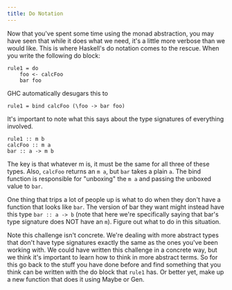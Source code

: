 ```yaml
---
title: Do Notation
---
```


Now that you've spent some time using the monad abstraction, you may have seen
that while it does what we need, it's a little more verbose than we would like.
This is where Haskell's do notation comes to the rescue. When you write the
following do block:

    rule1 = do
        foo <- calcFoo
        bar foo

GHC automatically desugars this to

    rule1 = bind calcFoo (\foo -> bar foo)

It's important to note what this says about the type signatures of everything
involved.

    rule1 :: m b
    calcFoo :: m a
    bar :: a -> m b

The key is that whatever m is, it must be the same for all three of these types.
Also, `calcFoo` returns an `m a`, but `bar` takes a plain `a`. The bind function
is responsible for "unboxing" the `m a` and passing the unboxed value to `bar`.

One thing that trips a lot of people up is what to do when they don't have a
function that looks like `bar`. The version of bar they want might instead have
this type `bar :: a -> b` (note that here we're specifically saying that bar's
type signature does NOT have an `m`). Figure out what to do in this situation.

Note this challenge isn't concrete. We're dealing with more abstract types that
don't have type signatures exactly the same as the ones you've been working
with. We could have written this challenge in a concrete way, but we think it's
important to learn how to think in more abstract terms. So for this go back to
the stuff you have done before and find something that you think can be written
with the do block that `rule1` has. Or better yet, make up a new function that
does it using Maybe or Gen.
